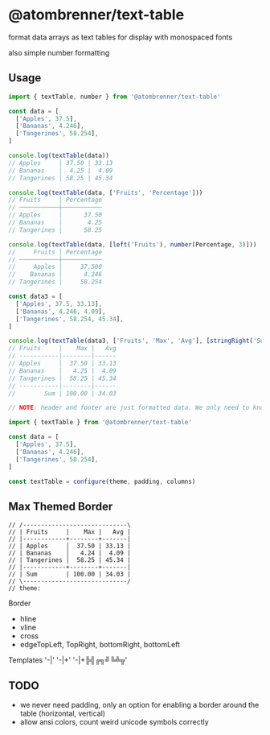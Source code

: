 # @atombrenner/text-table

format data arrays as text tables for display with monospaced fonts

also simple number formatting

## Usage

```typescript
import { textTable, number } from '@atombrenner/text-table'

const data = [
  ['Apples', 37.5],
  ['Bananas', 4.246],
  ['Tangerines', 58.254],
]

console.log(textTable(data))
// Apples     │ 37.50 | 33.13
// Bananas    │  4.25 |  4.09
// Tangerines │ 58.25 | 45.34

console.log(textTable(data, ['Fruits', 'Percentage']))
// Fruits     │ Percentage
// ───────────┼───────────
// Apples     │      37.50
// Bananas    │       4.25
// Tangerines │      58.25

console.log(textTable(data, [left('Fruits'), number(Percentage, 3)]))
//     Fruits │ Percentage
// ───────────┼───────────
//     Apples │     37.500
//    Bananas │      4.246
// Tangerines │     58.254

const data3 = [
  ['Apples', 37.5, 33.13],
  ['Bananas', 4.246, 4.09],
  ['Tangerines', 58.254, 45.34],
]

console.log(textTable(data3, ['Fruits', 'Max', 'Avg'], [stringRight('Sum'), 100, 34.03]))
// Fruits     |    Max |   Avg
// -----------|--------|------
// Apples     │  37.50 | 33.13
// Bananas    │   4.25 |  4.09
// Tangerines │  58.25 | 45.34
// -----------|--------|------
//        Sum | 100.00 | 34.03

// NOTE: header and footer are just formatted data. We only need to know if we want to display separator
```

```typescript
import { textTable } from '@atombrenner/text-table'

const data = [
  ['Apples', 37.5],
  ['Bananas', 4.246],
  ['Tangerines', 58.254],
]

const textTable = configure(theme, padding, columns)
```

## Max Themed Border

```
// /-----------------------------\
// | Fruits     |    Max |   Avg |
// |------------+--------+-------|
// | Apples     │  37.50 | 33.13 |
// | Bananas    │   4.24 |  4.09 |
// | Tangerines │  58.25 | 45.34 |
// |------------+--------+-------|
// | Sum        | 100.00 | 34.03 |
// \-----------------------------/
// theme:
```

Border

- hline
- vline
- cross
- edgeTopLeft, TopRight, bottomRight, bottomLeft

Templates
'-|'
'-|+'
'-|+╠╣╔╗╝╚╩╦'

## TODO

- we never need padding, only an option for enabling a border around the table (horizontal, vertical)
- allow ansi colors, count weird unicode symbols correctly
